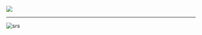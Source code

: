 ![](https://komarev.com/ghpvc/?username=VERIFIEDreality&style=for-the-badge&label=stalkers+=&color=lightgrey)
___
![srs](https://github.com/user-attachments/assets/8e0a364e-752e-4410-b33d-bd4e22b22740)
<!--
**2airren/2airren** is a ✨ _special_ ✨ repository because its `README.md` (this file) appears on your GitHub profile.

Here are some ideas to get you started:

- 🔭 I’m currently working on ...
- 🌱 I’m currently learning ...
- 👯 I’m looking to collaborate on ...
- 🤔 I’m looking for help with ...
- 💬 Ask me about ...
- 📫 How to reach me: ...
- 😄 Pronouns: ...
- ⚡ Fun fact: ...
-->

